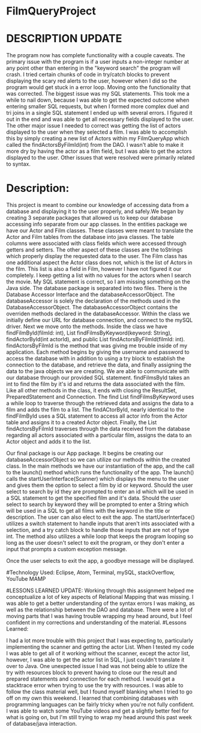 # FilmQueryProject

# DESCRIPTION UPDATE
The program now has complete functionality with a couple caveats. The primary issue with the program is if a
user inputs a non-integer number at any point other than entering in the "keyword search" the program will crash. 
I tried certain chunks of code in try/catch blocks to prevent displaying the scary red alerts to the user, however
when I did so the program would get stuck in a error loop. Moving onto the functionality that was corrected. The 
biggest issue was my SQL statements. This took me a while to nail down, because I was able to get the expected outcome
when entering smaller SQL requests, but when I formed more complex duel and tri joins in a single SQL statement I 
ended up with several errors. I figured it out in the end and was able to get all necessary fields displayed to the user.
The other major issue I needed to correct was getting the list of actors displayed to the user when they selected a film.
I was able to accomplish this by simply creating a new list of Actors within my FilmQueryApp which called the 
findActorsByFilmId(int) from the DAO. I wasn't able to make it more dry by having the actor as a film field, but I was able 
to get the actors displayed to the user. Other issues that were resolved were primarily related to syntax. 

# Description:
This project is meant to combine our knowledge of accessing data from a database 
and displaying it to the user properly, and safely.We began by creating 3 separate 
packages that allowed us to keep our database accessing info separate from our app
 classes. In the entities package we have our Actor and Film classes. These classes
 were meant to translate the Actor and Film tables from the database into java classes.
 The table columns were associated with class fields which were accessed through getters
 and setters. The other aspect of these classes are the toStrings which properly display 
 the requested data to the user. The Film class has one additional aspect the Actor class 
 does not, which is the list of Actors in the film. This list is also a field in Film, however
 I have not figured it our completely. I keep getting a list with no values for the actors when
 I search the movie. My SQL statement is correct, so I am missing something on the Java side. 
 The database package is separated into two files. There is the Database Accessor Interface
 and the databaseAccessorObject. The databaseAccessor is solely the declaration of the 
 methods used in the DatabaseAccessorObject. The databaseAccessorObject contains the overriden
 methods declared in the databaseAccessor. Within the class we initially define our URL
 for database connection, and  connect to the mySQL driver. Next we move onto the methods. Inside
 the class we have findFilmById(filmId: int), List<Film> findFilmsByKeyword(keyword: String), 
 findActorById(int actorId), and public List<Actor> findActorsByFilmId(filmId: int). findActorsByFilmId
 is the method that was giving me trouble inside of my application.
 Each method begins by giving the username and password to access the database with in addition
 to using a try block to establish the connection to the database, and retrieve the data, and finally
 assigning the data to the java objects we are creating. We are able to communicate with our database
 through our provided SQL statement. findFilmsById takes an int to find the film by
 it's id and returns the data associated with the film. Like all other methods in the class, it ends with 
 closing the ResultSet, PreparedStatement and Connection. The find List<Film> findFilmsByKeyword uses a while
 loop to traverse through the retrieved data and assigns the data to a film and adds the film to a list.
 The findACtorById, nearly identical to the findFilmById uses a SQL statement to access all actor info from 
 the Actor table and assigns it to a created Actor object. Finally, the List<Actor> findActorsByFilmId
 traverses through the data received from the database regarding all actors associated with a particular film, 
 assigns the data to an Actor object and adds it to the list.
 
 Our final package is our App package. It begins be creating our databaseAccessorObject so we can utilize
 our methods within the created class. In the main methods we have our instantiation of the app, and the call to 
 the launch() method which runs the functionality of the app.
 The launch() calls the startUserInterface(Scanner) which displays the menu to the user and gives them the option
 to select a film by id or keyword. Should the user select to search by id they are prompted to enter an id
 which will be used in a SQL statement to get the specified film and it's data. Should the user select to search by keyword they will
 be prompted to enter a String which will be used in a SQL to get all films with the keyword in the title or description.
 The user can also elect to exit the app. The startUserInterface() utilizes a switch statement to handle inputs that aren't
 ints associated with a selection, and a try catch block to handle those inputs that are not of type int. The method also utilizes a while 
 loop that keeps the program looping so long as the user doesn't select to exit the program, or they don't enter a input that
 prompts a custom exception message. 
 
 Once the user selects to exit the app, a goodbye message will be displayed.
 


#Technology Used:
Eclipse, Atom, Terminal, mySQL, stackOverflow, YouTube
MAMP

#LESSONS LEARNED UPDATE:
Working through this assignment helped me conceptualize a lot of key aspects of Relational Mapping that was missing. 
I was able to get a better understanding of the syntax errors I was making, as well as the relationship between
the DAO and database. There were a lot of moving parts that I was having trouble wrapping my head around, but I feel 
confident in my corrections and understanding of the material. 
#Lessons Learned:

I had a lot more trouble with this project that I was expecting to, particularly implementing the scanner and 
getting the actor List. When I tested my code I was able to get all of it working without the scanner, except
the actor list, however, I was able to get the actor list in SQL, I just couldn't translate it over to Java. One 
unexpected issue I had was not being able to utlize the try with resources block to prevent having to close our the 
result and prepared statements and connection for each method. I would get a stacktrace error when trying to use the
try with resources. I was able to follow the class material well, but I found myself blanking when I tried to 
go off on my own this weekend. I learned that combining databases with programming languages can be fairly tricky
when you're not fully confident. I was able to watch some YouTube videos and get a slightly better feel for what is
going on, but I'm still trying to wrap my head around this past week of database/java interaction. 

